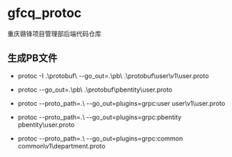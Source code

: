 # gfcq_protoc
重庆赣锋项目管理部后端代码仓库

## 生成PB文件
*  protoc -I .\protobuf\ --go_out=.\pb\ .\protobuf\user\v1\user.proto 
*  protoc --go_out=.\pb\ .\protobuf\pbentity\user.proto 

*  protoc --proto_path=.\ --go_out=plugins=grpc:user user\v1\user.proto
*  protoc --proto_path=.\ --go_out=plugins=grpc:pbentity pbentity\user.proto
*  protoc --proto_path=.\ --go_out=plugins=grpc:common common\v1\department.proto
